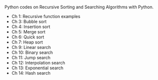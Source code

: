 Python codes on Recursive Sorting and Searching Algorithms with Python.
- Ch 1: Recursive function examples
- Ch 3: Bubble sort
- Ch 4: Insertion sort
- Ch 5: Merge sort
- Ch 6: Quick sort 
- Ch 7: Heap sort
- Ch 9: Linear search
- Ch 10: Binary search
- Ch 11: Jump search
- Ch 12: Interpolation search
- Ch 13: Exponential search
- Ch 14: Hash search 




